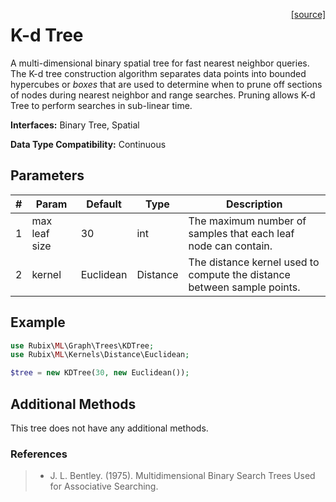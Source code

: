 <span style="float:right;"><a href="https://github.com/RubixML/RubixML/blob/master/src/Graph/Trees/KDTree.php">[source]</a></span>

# K-d Tree
A multi-dimensional binary spatial tree for fast nearest neighbor queries. The K-d tree construction algorithm separates data points into bounded hypercubes or *boxes* that are used to determine when to prune off sections of nodes during nearest neighbor and range searches. Pruning allows K-d Tree to perform searches in sub-linear time.

**Interfaces:** Binary Tree, Spatial

**Data Type Compatibility:** Continuous

## Parameters
| # | Param | Default | Type | Description |
|---|---|---|---|---|
| 1 | max leaf size | 30 | int | The maximum number of samples that each leaf node can contain. |
| 2 | kernel | Euclidean | Distance | The distance kernel used to compute the distance between sample points. |

## Example
```php
use Rubix\ML\Graph\Trees\KDTree;
use Rubix\ML\Kernels\Distance\Euclidean;

$tree = new KDTree(30, new Euclidean());
```

## Additional Methods
This tree does not have any additional methods.

### References
>- J. L. Bentley. (1975). Multidimensional Binary Search Trees Used for Associative Searching.